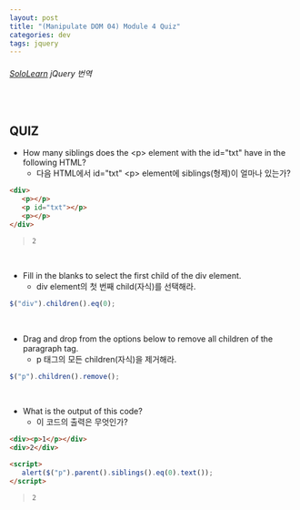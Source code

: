 ```yaml
---
layout: post
title: "(Manipulate DOM 04) Module 4 Quiz"
categories: dev
tags: jquery
---
```


###### [SoloLearn](https://www.sololearn.com/) jQuery 번역

<br>

## QUIZ

- How many siblings does the \<p> element with the id="txt" have in the following HTML?
  - 다음 HTML에서 id="txt" \<p> element에 siblings(형제)이 얼마나 있는가?

```html
<div>
   <p></p>
   <p id="txt"></p>
   <p></p>
</div>
```

> `2`

<br>

- Fill in the blanks to select the first child of the div element.
  - div element의 첫 번째 child(자식)를 선택해라.

```js
$("div").children().eq(0);
```

<br>

- Drag and drop from the options below to remove all children of the paragraph tag.
  - p 태그의 모든 children(자식)을 제거해라.

```js
$("p").children().remove();
```

<br>

- What is the output of this code?
  - 이 코드의 출력은 무엇인가?

```html
<div><p>1</p></div>
<div>2</div>

<script>
   alert($("p").parent().siblings().eq(0).text());
</script>
```

> `2`

<br>